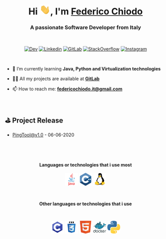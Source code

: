 <!--### Hi there 👋-->

<!--
**FCPercival/FCPercival** is a ✨ _special_ ✨ repository because its `README.md` (this file) appears on your GitHub profile.

Here are some ideas to get you started:

- 🔭 I’m currently working on ...
- 🌱 I’m currently learning ...
- 👯 I’m looking to collaborate on ...
- 🤔 I’m looking for help with ...
- 💬 Ask me about ...
- 📫 How to reach me: ...
- 😄 Pronouns: ...
- ⚡ Fun fact: ...
-->




<h1 align="center">Hi <img src="https://github.com/FCPercival/blackcater/raw/master/images/Hi.gif" height="32" />, I'm <a href="https://git.cagnolini.tk/FCPercival" target="_blank">Federico Chiodo</a> </h1>
<h3 align="center">A passionate Software Developer from Italy</h3>



<br>
<p align="center">
<a href="https://dev.to/fcpercival" target="blank"><img align="center" src="https://cdn.jsdelivr.net/npm/simple-icons@3.0.1/icons/dev-dot-to.svg" alt="Dev" height="30" width="30" /></a>
<a href="https://linkedin.com/in/federico-vittorio-chiodo-80b20917b" target="blank"><img align="center" src="https://cdn.jsdelivr.net/npm/simple-icons@3.0.1/icons/linkedin.svg" alt="Linkedin" height="30" width="30" /></a>
<a href="https://git.cagnolini.tk/FCPercival" target="blank"><img align="center" src="https://cdn.jsdelivr.net/npm/simple-icons@3.0.1/icons/gitlab.svg" alt="GitLab" height="30" width="30" /></a>
<a href="https://stackoverflow.com/users/11725655" target="blank"><img align="center" src="https://cdn.jsdelivr.net/npm/simple-icons@3.0.1/icons/stackoverflow.svg" alt="StackOverflow" height="30" width="30" /></a>
<a href="https://instagram.com/federicochiodovittorio" target="blank"><img align="center" src="https://cdn.jsdelivr.net/npm/simple-icons@3.0.1/icons/instagram.svg" alt="Instagram" height="30" width="30" /></a>
</p>

<br>

<!-- - 🔭 I’m currently working on **Secret! :D** -->

- 🌱 I’m currently learning **Java, Python and Virtualization technologies**

- 👨‍💻 All my projects are available at [**GitLab**](https://git.cagnolini.tk/users/FCPercival/projects)

- 📫 How to reach me: **federicochiodo.it@gmail.com**
<br>

<!-- github_plugin_start -->

## ⛳️ Project Release

- <a href='https://github.com/FCPercival/PingTool/releases' target='_blank'>PingTool@v1.0</a> - 06-06-2020

<!-- github_plugin_end -->





<br>
<!--<p align="center">&nbsp;<img align="center" src="https://github-readme-stats.vercel.app/api?username=fcpercival&show_icons=true" alt="fcpercival" /></p> -->
</br>

<!-- github_plugin_start -->
## 
<!--<br>
<p align="center"><img align="center" src="https://github-readme-stats.vercel.app/api/top-langs/?username=fcpercival&layout=compact" alt="fcpercival" /></p>
</br>-->
<p align="center"><b>Languages or technologies that i use most</b> <br> <br> <img src="https://raw.githubusercontent.com/FCPercival/FCPercival/master/icons/java.png" alt="java" width="40" height="40"/> <img src="https://raw.githubusercontent.com/FCPercival/FCPercival/master/icons/c.png" alt="c++" width="40" height="40"/> <img src="https://raw.githubusercontent.com/FCPercival/FCPercival/master/icons/linux.png" alt="linux" width="40" height="40"/></p>
<br>


<p align="center"><b>Other languages or technologies that i use </b></p>
<br>
<p align="center"><img src="https://raw.githubusercontent.com/FCPercival/FCPercival/master/icons/c-programming.png" alt="c" width="40" height="40"/>  <img src="https://raw.githubusercontent.com/FCPercival/FCPercival/master/icons/css.png" alt="css3" width="40" height="40"/> <img src="https://raw.githubusercontent.com/FCPercival/FCPercival/master/icons/html.png" alt="html5" width="40" height="40"/> <!--<img src="https://raw.githubusercontent.com/FCPercival/FCPercival/master/icons/kube.png" alt="kubernetes" width="40" height="40"/> --><img
src="https://raw.githubusercontent.com/FCPercival/FCPercival/master/icons/docker.png" alt="docker" width="40" height="40"/> <img src="https://raw.githubusercontent.com/FCPercival/FCPercival/master/icons/python.png" alt="python" width="40" height="40"/></p>

<!-- github_plugin_end -->




